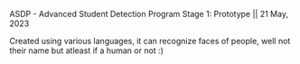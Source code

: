 ﻿ASDP - Advanced Student Detection Program
Stage 1: Prototype         || 21 May, 2023



Created using various languages, it can recognize faces of people, well not their name but atleast if a human or not :)
